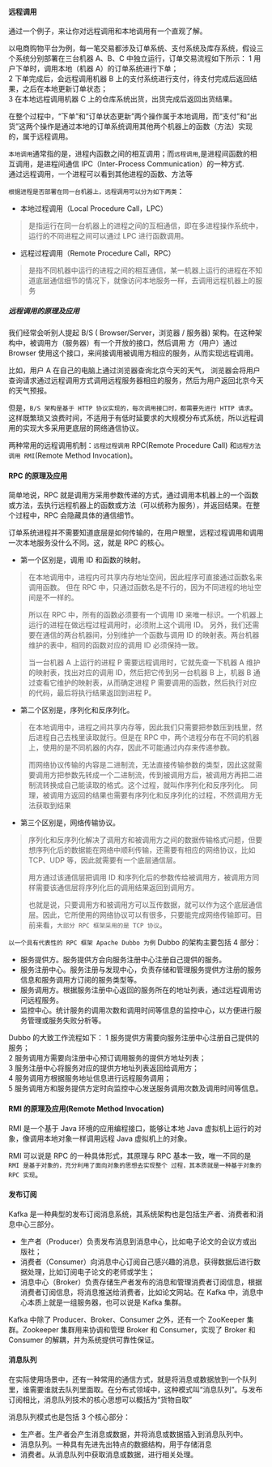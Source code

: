 #### 远程调用
通过一个例子，来让你对远程调用和本地调用有一个直观了解。

以电商购物平台为例，每一笔交易都涉及订单系统、支付系统及库存系统，假设三个系统分别部署在三台机器 A、B、C 中独立运行，订单交易流程如下所示：
1 用户下单时，调用本地（机器 A）的订单系统进行下单；  
2 下单完成后，会远程调用机器 B 上的支付系统进行支付，待支付完成后返回结果，之后在本地更新订单状态；  
3 在本地远程调用机器 C 上的仓库系统出货，出货完成后返回出货结果。

在整个过程中，“下单”和“订单状态更新”两个操作属于本地调用，而“支付”和“出货”这两个操作是通过本地的订单系统调用其他两个机器上的函数（方法）实现的，属于远程调用。

`本地调用`通常指的是，进程内函数之间的相互调用；而`远程调用`,是进程间函数的相互调用，是进程间通信 IPC（Inter-Process Communication）的一种方式.  
通过远程调用，一个进程可以看到其他进程的函数、方法等

`根据进程是否部署在同一台机器上，远程调用可以分为如下两类`：
+ 本地过程调用（Local Procedure Call，LPC）
> 是指运行在同一台机器上的进程之间的互相通信，即在多进程操作系统中，运行的不同进程之间可以通过 LPC 进行函数调用。
+ 远程过程调用（Remote Procedure Call，RPC）
> 是指不同机器中运行的进程之间的相互通信，某一机器上运行的进程在不知道底层通信细节的情况下，就像访问本地服务一样，去调用远程机器上的服务

##### 远程调用的原理及应用
我们经常会听别人提起 B/S ( Browser/Server，浏览器 / 服务器) 架构。在这种架构中，被调用方（服务器）有一个开放的接口，然后调用
方（用户）通过 Browser 使用这个接口，来间接调用被调用方相应的服务，从而实现远程调用。

比如，用户 A 在自己的电脑上通过浏览器查询北京今天的天气， 浏览器会将用户查询请求通过远程调用方式调用远程服务器相应的服务，然后为用户返回北京今天的天气预报。

但是，`B/S 架构是基于 HTTP 协议实现的，每次调用接口时，都需要先进行 HTTP 请求`。这样既繁琐又浪费时间，不适用于有低时延要求的大规模分布式系统，所以远程调用的实现大多采用更底层的网络通信协议。

两种常用的远程调用机制：`远程过程调用` RPC(Remote Procedure Call) 和`远程方法调用 RMI`(Remote Method Invocation)。

#### RPC 的原理及应用
简单地说，RPC 就是调用方采用参数传递的方式，通过调用本机器上的一个函数或方法，去执行远程机器上的函数或方法（可以统称为服务），并返回结果。在整个过程中，RPC 会隐藏具体的通信细节。

订单系统进程并不需要知道底层是如何传输的，在用户眼里，远程过程调用和调用一次本地服务没什么不同。这，就是 RPC 的核心。

+ 第一个区别是，调用 ID 和函数的映射。
> 在本地调用中，进程内可共享内存地址空间，因此程序可直接通过函数名来调用函数。 但在 RPC 中，只通过函数名是不行的，因为不同进程的地址空间是不一样的。
> 
> 所以在 RPC 中，所有的函数必须要有一个调用 ID 来唯一标识。一个机器上运行的进程在做远程过程调用时，必须附上这个调用 ID。
> 另外，我们还需要在通信的两台机器间，分别维护一个函数与调用 ID 的映射表。两台机器维护的表中，相同的函数对应的调用 ID 必须保持一致。
>
> 当一台机器 A 上运行的进程 P 需要远程调用时，它就先查一下机器 A 维护的映射表，找出对应的调用 ID，然后把它传到另一台机器 B 上，机器 B 通过查看它维护的映射表，从而确定进程 P 需要调用的函数，然后执行对应的代码，最后将执行结果返回到进程 P。

+ 第二个区别是，序列化和反序列化。
> 在本地调用中，进程之间共享内存等，因此我们只需要把参数压到栈里，然后进程自己去栈里读取就行。但是在 RPC 中，两个进程分布在不同的机器上，使用的是不同机器的内存，因此不可能通过内存来传递参数。
>
> 而网络协议传输的内容是二进制流，无法直接传输参数的类型，因此这就需要调用方把参数先转成一个二进制流，传到被调用方后，被调用方再把二进制流转换成自己能读取的格式。这个过程，就叫作序列化和反序列化。
> 同理，被调用方返回的结果也需要有序列化和反序列化的过程，不然调用方无法获取到结果

+ 第三个区别是，网络传输协议。
> 序列化和反序列化解决了调用方和被调用方之间的数据传输格式问题，但要想序列化后的数据能在网络中顺利传输，还需要有相应的网络协议，比如 TCP、UDP 等，因此就需要有一个底层通信层。
>
> 用方通过该通信层把调用 ID 和序列化后的参数传给被调用方，被调用方同样需要该通信层将序列化后的调用结果返回到调用方。
>
> 也就是说，只要调用方和被调用方可以互传数据，就可以作为这个底层通信层。因此，它所使用的网络协议可以有很多，只要能完成网络传输即可。目前来看，`大部分 RPC 框架采用的是 TCP 协议`。

`以一个具有代表性的 RPC 框架 Apache Dubbo 为例`
Dubbo 的架构主要包括 4 部分：
+ 服务提供方。服务提供方会向服务注册中心注册自己提供的服务。
+ 服务注册中心。服务注册与发现中心，负责存储和管理服务提供方注册的服务信息和服务调用方订阅的服务类型等。
+ 服务调用方。根据服务注册中心返回的服务所在的地址列表，通过远程调用访问远程服务。
+ 监控中心。统计服务的调用次数和调用时间等信息的监控中心，以方便进行服务管理或服务失败分析等。

Dubbo 的大致工作流程如下：
1 服务提供方需要向服务注册中心注册自己提供的服务；    
2 服务调用方需要向注册中心预订调用服务的提供方地址列表；  
3 服务注册中心将服务对应的提供方地址列表返回给调用方；  
4 服务调用方根据服务地址信息进行远程服务调用；  
5 服务调用方和服务提供方定时向监控中心发送服务调用次数及调用时间等信息。  


#### RMI 的原理及应用(Remote Method Invocation)
RMI 是一个基于 Java 环境的应用编程接口，能够让本地 Java 虚拟机上运行的对象，像调用本地对象一样调用远程 Java 虚拟机上的对象。

RMI 可以说是 RPC 的一种具体形式，其原理与 RPC 基本一致，唯一不同的是 `RMI 是基于对象的，充分利用了面向对象的思想去实现整个
过程，其本质就是一种基于对象的 RPC 实现`。

#### 发布订阅
Kafka 是一种典型的发布订阅消息系统，其系统架构也是包括生产者、消费者和消息中心三部分。
+ 生产者（Producer）负责发布消息到消息中心，比如电子论文的会议方或出版社；
+ 消费者（Consumer）向消息中心订阅自己感兴趣的消息，获得数据后进行数据处理，比如订阅电子论文的老师或学生；
+ 消息中心（Broker）负责存储生产者发布的消息和管理消费者订阅信息，根据消费者订阅信息，将消息推送给消费者，比如论文网站。在 Kafka 中，消息中心本质上就是一组服务器，也可以说是 Kafka 集群。

Kafka 中除了 Producer、Broker、Consumer 之外，还有一个 ZooKeeper 集群。Zookeeper 集群用来协调和管理 Broker 和 Consumer，实现了 Broker 和 Consumer 的解耦，并为系统提供可靠性保证。

#### 消息队列
在实际使用场景中，还有一种常用的通信方式，就是将消息或数据放到一个队列里，谁需要谁就去队列里面取。在分布式领域中，这种模式叫“消息队列”。与发布订阅相比，消息队列技术的核心思想可以概括为“货物自取”

消息队列模式也是包括 3 个核心部分：
+ 生产者。生产者会产生消息或数据，并将消息或数据插入到消息队列中。
+ 消息队列。一种具有先进先出特点的数据结构，用于存储消息
+ 消费者。从消息队列中获取消息或数据，进行相关处理。













